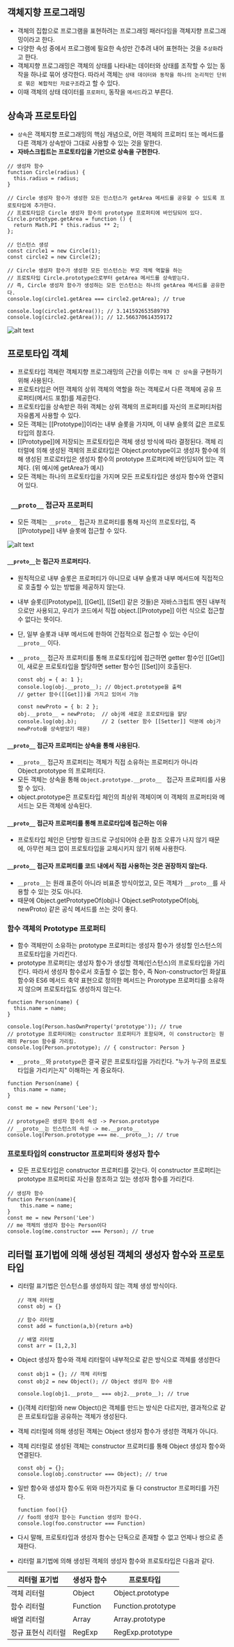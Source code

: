 ## 객체지향 프로그래밍

- 객체의 집합으로 프로그램을 표현하려는 프로그래밍 패러다임을 객체지향 프로그래밍이라고 한다.
- 다양한 속성 중에서 프로그램에 필요한 속성만 간추려 내어 표현하는 것을 `추상화`라고 한다.
- 객체지향 프로그래밍은 객체의 상태를 나타내는 데이터와 상태를 조작할 수 있는 동작을 하나로 묶어 생각한다. 따라서 객체는 `상태 데이터와 동작을 하나의 논리적인 단위로 묶은 복합적인 자료구조`라고 할 수 있다.
- 이때 객체의 상태 데이터를 `프로퍼티`, 동작을 `메서드`라고 부른다.

## 상속과 프로토타입

- `상속`은 객체지향 프로그래밍의 핵심 개념으로, 어떤 객체의 프로퍼티 또는 메서드를 다른 객체가 상속받아 그대로 사용할 수 있는 것을 말한다.
- **자바스크립트는 프로토타입을 기반으로 상속을 구현한다.**

```
// 생성자 함수
function Circle(radius) {
  this.radius = radius;
}

// Circle 생성자 함수가 생성한 모든 인스턴스가 getArea 메서드를 공유할 수 있도록 프로토타입에 추가한다.
// 프로토타입은 Circle 생성자 함수의 prototype 프로퍼티에 바인딩되어 있다.
Circle.prototype.getArea = function () {
  return Math.PI * this.radius ** 2;
};

// 인스턴스 생성
const circle1 = new Circle(1);
const circle2 = new Circle(2);

// Circle 생성자 함수가 생성한 모든 인스턴스는 부모 객체 역할을 하는
// 프로토타입 Circle.prototype으로부터 getArea 메서드를 상속받는다.
// 즉, Circle 생성자 함수가 생성하는 모든 인스턴스는 하나의 getArea 메서드를 공유한다.
console.log(circle1.getArea === circle2.getArea); // true

console.log(circle1.getArea()); // 3.141592653589793
console.log(circle2.getArea()); // 12.566370614359172

```

![alt text](IMG_0593.jpeg)

## 프로토타입 객체

- 프로토타입 객체란 객체지향 프로그래밍의 근간을 이루는 `객체 간 상속`을 구현하기 위해 사용된다.
- 프로토타입은 어떤 객체의 상위 객체의 역할을 하는 객체로서 다른 객체에 공유 프로퍼티(메서드 포함)를 제공한다.
- 프로토타입을 상속받은 하위 객체는 상위 객체의 프로퍼티를 자신의 프로퍼티처럼 자유롭게 사용할 수 있다.
- 모든 객체는 [[Prototype]]이라는 내부 슬롯을 가지며, 이 내부 슬롯의 값은 프로토타입의 참조다.
- [[Prototype]]에 저장되는 프로토타입은 객체 생성 방식에 따라 결정된다. 객체 리터럴에 의해 생성된 객체의 프로로타입은 Object.prototype이고 생성자 함수에 의해 생성된 프로로타입은 생성자 함수의 prototype 프로퍼티에 바인딩되어 있는 객체다. (위 예시에 getArea가 예시)
- 모든 객체는 하나의 프로토타입을 가지며 모든 프로토타입은 생성자 함수와 연결되어 있다.

### ` __proto__` 접근자 프로퍼티

- 모든 객체는 `__proto__` 접근자 프로퍼티를 통해 자신의 프로토타입, 즉 [[Prototype]] 내부 슬롯에 접근할 수 있다.

![alt text](IMG_0594.jpeg)

#### `__proto__`는 접근자 프로퍼티다.

- 원칙적으로 내부 슬롯은 프로퍼티가 아니므로 내부 슬롯과 내부 메서드에 직접적으로 호출할 수 있는 방법을 제공하지 않는다.
- 내부 슬롯([[Prototype]], [[Get]], [[Set]] 같은 것들)은 자바스크립트 엔진 내부적으로만 사용되고, 우리가 코드에서 직접 object.[[Prototype]] 이런 식으로 접근할 수 없다는 뜻이다.
- 단, 일부 슬롯과 내부 메서드에 한하여 간접적으로 접근할 수 있는 수단이 `__proto__` 이다.
- `__proto__` 접근자 프로퍼티를 통해 프로토타입에 접근하면 getter 함수인 [[Get]]이, 새로운 프로토타입을 할당하면 setter 함수인 [[Set]]이 호출된다.

  ```
  const obj = { a: 1 };
  console.log(obj.__proto__); // Object.prototype을 출력
  // getter 함수([[Get]])를 가지고 있어서 가능

  const newProto = { b: 2 };
  obj.__proto__ = newProto;  // obj에 새로운 프로로타입을 할당
  console.log(obj.b);        // 2 (setter 함수 [[Setter]] 덕분에 obj가 newProto를 상속받았기 때문)

  ```

#### `__proto__` 접근자 프로퍼티는 상속을 통해 사용된다.

- `__proto__` 접근자 프로퍼티는 객체가 직접 소유하는 프로퍼티가 아니라 Object.prototype 의 프로퍼티다.
- 모든 객체는 상속을 통해 `Object.prototype.__proto__ ` 접근자 프로퍼티를 사용할 수 있다.
- object.prototype은 프로토타입 체인의 최상위 객체이며 이 객체의 프로퍼티와 메서드는 모든 객체에 상속된다.

#### `__proto__` 접근자 프로퍼티를 통해 프로로타입에 접근하는 이유

- 프로토타입 체인은 단방향 링크드로 구성되어야 순환 참조 오류가 나지 않기 때문에, 아무런 체크 없이 프로토타입을 교체시키지 않기 위해 사용한다.

#### `__proto__` 접근자 프로퍼티를 코드 내에서 직접 사용하는 것은 권장하지 않는다.

- `__proto__`는 원래 표준이 아니라 비표준 방식이었고, 모든 객체가 `__proto__`를 사용할 수 있는 것도 아니다.
- 때문에 Object.getPrototypeOf(obj)나 Object.setPrototypeOf(obj, newProto) 같은 공식 메서드를 쓰는 것이 좋다.

### 함수 객체의 Prototype 프로퍼티

- 함수 객체만이 소유하는 prototype 프로퍼티는 생성자 함수가 생성할 인스턴스의 프로토타입을 가리킨다.
- prototype 프로퍼티는 생성자 함수가 생성할 객체(인스턴스)의 프로토타입을 가리킨다. 따라서 생성자 함수로서 호출할 수 없는 함수, 즉 Non-constructor인 화살표 함수와 ES6 메서드 축약 표현으로 정의한 메서드는 Prorotype 프로퍼티를 소유하지 않으며 프로토타입도 생성하지 않는다.

```
function Person(name) {
  this.name = name;
}

console.log(Person.hasOwnProperty('prototype')); // true
// prototype 프로퍼티에는 constructor 프로퍼티가 포함되며, 이 constructor는 원래의 Person 함수를 가리킴.
console.log(Person.prototype); // { constructor: Person }

```

- `__proto__`와 `prototype`은 결국 같은 프로토타입을 가리킨다. "누가 누구의 프로토타입을 가리키는지" 이해하는 게 중요하다.

```
function Person(name) {
  this.name = name;
}

const me = new Person('Lee');

// prototype은 생성자 함수의 속성 -> Person.prototype
// __proto__는 인스턴스의 속성 -> me.__proto__
console.log(Person.prototype === me.__proto__); // true
```

### 프로토타입의 constructor 프로퍼티와 생성자 함수

- 모든 프로토타입은 constructor 프로퍼티를 갖는다. 이 constructor 프로퍼티는 prototype 프로퍼티로 자신을 참조하고 있는 생성자 함수를 가리킨다.

```
// 생성자 함수
function Person(name){
    this.name = name;
}
const me = new Person('Lee')
// me 객체의 생성자 함수는 Person이다
console.log(me.constructor === Person); // true
```

## 리터럴 표기법에 의해 생성된 객체의 생성자 함수와 프로토타입

- 리터럴 표기법은 인스턴스를 생성하지 않는 객체 생성 방식이다.

  ```
  // 객체 리터럴
  const obj = {}

  // 함수 리터럴
  const add = function(a,b){return a+b}

  // 배열 리터럴
  const arr = [1,2,3]
  ```

- Object 생성자 함수와 객체 리터럴이 내부적으로 같은 방식으로 객체를 생성한다

  ```
  const obj1 = {}; // 객체 리터럴
  const obj2 = new Object(); // Object 생성자 함수 사용

  console.log(obj1.__proto__ === obj2.__proto__); // true
  ```

- {}(객체 리터럴)와 new Object()은 객체를 만드는 방식은 다르지만, 결과적으로 같은 프로토타입을 공유하는 객체가 생성된다.
- 객체 리터럴에 의해 생성된 객체는 Object 생성자 함수가 생성한 객체가 아니다.
- 객체 리터럴로 생성된 객체는 constructor 프로퍼티를 통해 Object 생성자 함수와 연결된다.
  ```
  const obj = {};
  console.log(obj.constructor === Object); // true
  ```
- 일반 함수와 생성자 함수도 위와 마찬가지로 둘 다 constructor 프로퍼티를 가진다.
  ```
  function foo(){}
  // foo의 생성자 함수는 Function 생성자 함수다.
  console.log(foo.constructor === Function)
  ```
- 다시 말해, 프로토타입과 생성자 함수는 단독으로 존재할 수 없고 언제나 쌍으로 존재한다.
- 리터럴 표기법에 의해 생성된 객체의 생성자 함수와 프로토타입은 다음과 같다.

| 리터럴 표기법      | 생성자 함수 | 프로토타입         |
| ------------------ | ----------- | ------------------ |
| 객체 리터럴        | Object      | Object.prototype   |
| 함수 리터럴        | Function    | Function.prototype |
| 배열 리터럴        | Array       | Array.prototype    |
| 정규 표현식 리터럴 | RegExp      | RegExp.prototype   |
